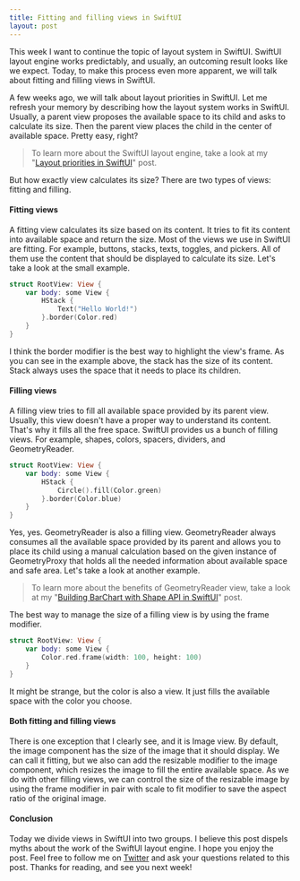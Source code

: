 ```yaml
---
title: Fitting and filling views in SwiftUI
layout: post
---
```


This week I want to continue the topic of layout system in SwiftUI. SwiftUI layout engine works predictably, and usually, an outcoming result looks like we expect. Today, to make this process even more apparent, we will talk about fitting and filling views in SwiftUI.

A few weeks ago, we will talk about layout priorities in SwiftUI. Let me refresh your memory by describing how the layout system works in SwiftUI. Usually, a parent view proposes the available space to its child and asks to calculate its size. Then the parent view places the child in the center of available space. Pretty easy, right?

> To learn more about the SwiftUI layout engine, take a look at my "[Layout priorities in SwiftUI](/2020/04/15/layout-priorities-in-swiftui/)" post.

But how exactly view calculates its size? There are two types of views: fitting and filling.

#### Fitting views
A fitting view calculates its size based on its content. It tries to fit its content into available space and return the size. Most of the views we use in SwiftUI are fitting. For example, buttons, stacks, texts, toggles, and pickers. All of them use the content that should be displayed to calculate its size. Let's take a look at the small example.

```swift
struct RootView: View {
    var body: some View {
        HStack {
            Text("Hello World!")
        }.border(Color.red)
    }
}
```

I think the border modifier is the best way to highlight the view's frame. As you can see in the example above, the stack has the size of its content. Stack always uses the space that it needs to place its children.

#### Filling views
A filling view tries to fill all available space provided by its parent view. Usually, this view doesn't have a proper way to understand its content. That's why it fills all the free space. SwiftUI provides us a bunch of filling views. For example, shapes, colors, spacers, dividers, and GeometryReader. 

```swift
struct RootView: View {
    var body: some View {
        HStack {
            Circle().fill(Color.green)
        }.border(Color.blue)
    }
}
```

Yes, yes. GeometryReader is also a filling view. GeometryReader always consumes all the available space provided by its parent and allows you to place its child using a manual calculation based on the given instance of GeometryProxy that holds all the needed information about available space and safe area. Let's take a look at another example.

> To learn more about the benefits of GeometryReader view, take a look at my "[Building BarChart with Shape API in SwiftUI](/2019/08/14/building-barchart-with-shape-api-in-swiftui/)" post.

The best way to manage the size of a filling view is by using the frame modifier. 

```swift
struct RootView: View {
    var body: some View {
        Color.red.frame(width: 100, height: 100)
    }
}
```

It might be strange, but the color is also a view. It just fills the available space with the color you choose.

#### Both fitting and filling views
There is one exception that I clearly see, and it is Image view. By default, the image component has the size of the image that it should display. We can call it fitting, but we also can add the resizable modifier to the image component, which resizes the image to fill the entire available space. As we do with other filling views, we can control the size of the resizable image by using the frame modifier in pair with scale to fit modifier to save the aspect ratio of the original image.

#### Conclusion
Today we divide views in SwiftUI into two groups. I believe this post dispels myths about the work of the SwiftUI layout engine. I hope you enjoy the post. Feel free to follow me on [Twitter](https://twitter.com/mecid) and ask your questions related to this post. Thanks for reading, and see you next week!